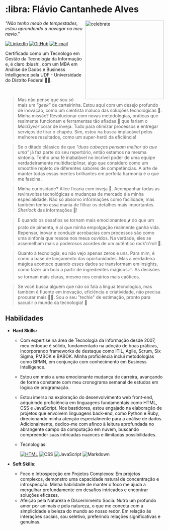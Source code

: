 <h1 align="left"> :libra: Flávio Cantanhede Alves </h1>

<img src=https://miro.medium.com/v2/resize:fit:1400/1*tf_mOK5k59ENA8yZ_I72dQ.jpeg alt=celebrate width=250 align=right>

*"Não tenho medo de tempestades, estou aprendendo a navegar no meu navio."*

[![LinkedIn](https://img.shields.io/badge/LinkedIn-000?style=for-the-badge&logo=linkedin&logoColor=0E76A8)](https://www.linkedin.com/in/fl%C3%A1vio-cantanhede-alves-b30945b4/) [![GitHub](https://img.shields.io/badge/GitHub-000?style=for-the-badge&logo=github&logoColor=30A3DC)](https://github.com/flaviocalves) [![E-mail](https://img.shields.io/badge/-Email-000?style=for-the-badge&logo=microsoft-outlook&logoColor=30A3DC&color:FFF)](mailto:flavio.c.alves@hotmail.com)

<p align="left" >Certificado como um Tecnólogo em Gestão da Tecnologia da Informação e, é claro :blush:, com um MBA em Análise de Dados e Business Intelligence pela UDF - Universidade do Distrito Federal 👨‍🎓.</p><br>

>Mas não pense que sou só mais um *"geek"* de carteirinha. Estou aqui com um desejo profundo de inovação, como um cientista maluco das soluções tecnológicas 🤖. Minha missão? Revolucionar com novas metodologias, práticas que realmente funcionam e ferramentas tão afiadas :hocho: que fariam o *MacGyver* corar de inveja. Tudo para otimizar processos e entregar serviços de tirar o chapéu. Sim, estou na busca implacável pelos melhores resultados, como um super-herói da eficiência!

>Se o ditado clássico de que *"duas cabeças pensam melhor do que uma"* já faz parte do seu repertório, então estamos na mesma sintonia. Tenho uma fé inabalável no incrível poder de uma equipe verdadeiramente multidisciplinar, algo que considero como um smoothie repleto de diferentes sabores de competências. A arte de manter todas essas mentes brilhantes em perfeita harmonia é o que me fascina.

>Minha curiosidade? Alice ficaria com inveja 🫣. Acompanhar todas as reviravoltas tecnológicas e mudanças de mercado é a minha especialidade. Não só absorvo informações como facilidade, mas também tenho essa mania de filtrar os detalhes mais importantes. *Sherlock* das informações 🧐!

>E quando os desafios se tornam mais emocionantes 🌶️ do que um prato de pimenta, é aí que minha empolgação realmente ganha vida. Repensar, inovar e conduzir acrobacias com processos são como uma sinfonia que ressoa nos meus ouvidos. Na verdade, eles se assemelham mais a poderosos acordes de um autêntico rock'n'roll 🤘.

>Quanto à tecnologia, eu não vejo apenas zeros e uns. Para mim, é como a base de lançamento das oportunidades. Mas a verdadeira mágica acontece quando esses dados se transformam em insights, como fazer um bolo a partir de ingredientes mágicos🪄. As decisões se tornam mais claras, mesmo nos cenários mais caóticos.

>Se você busca alguém que não só fala a língua tecnológica, mas também é fluente em inovação, eficiência e criatividade, não precisa procurar mais 🤝🎯. Sou o seu "techie" de estimação, pronto para sacudir o mundo da tecnologia! 🚀
    
## Habilidades

- **Hard Skills:** 

    - Com expertise na área de Tecnologia da Informação desde 2007, meu enfoque é sólido, fundamentado na adoção de boas práticas, incorporando frameworks de destaque como ITIL, Agile, Scrum, Six Sigma, PMBOK e BABOK. Minha proficiência inclui metodologias como BPMN, em conjunção com conhecimento em Business Intelligence.
    - Estou em meio a uma emocionante mudança de carreira, avançando de forma constante com meu cronograma semanal de estudos em lógica de programação.
    - Estou imerso na exploração do desenvolvimento web front-end, adquirindo proficiência em linguagens fundamentais como HTML, CSS e JavaScript. Nos bastidores, estou engajado na elaboração de projetos que envolvem linguagens back-end, como Python e Ruby, direcionando minha atenção especialmente para a análise de dados. Adicionalmente, dedico-me com afinco à leitura aprofundada no abrangente campo da computação em nuvem, buscando compreender suas intricadas nuances e ilimitadas possibilidades.
    - Tecnologias:

      [![HTML](https://img.shields.io/badge/HTML-000?style=for-the-badge&logo=html5&logoColor=30A3DC)](https://developer.mozilla.org/pt-BR/docs/Web/HTML/Element)
      ![CSS](https://img.shields.io/badge/CSS-000?style=for-the-badge&logo=css3&logoColor=E94D5F)
      ![JavaScript](https://img.shields.io/badge/JavaScript-000?style=for-the-badge&logo=javascript&logoColor=30A3DC)
      ![Markdown](https://img.shields.io/badge/Markdown-000?style=for-the-badge&logo=markdown)

- **Soft Skills:** 
    - Foco e Introspecção em Projetos Complexos: Em projetos complexos, demonstro uma capacidade natural de concentração e introspecção. Minha habilidade de manter o foco me ajuda a mergulhar profundamente em desafios intricados e encontrar soluções eficazes.
    - Afeição pela Natureza e Discernimento Socia: Nutro um profundo amor por animais e pela natureza, o que me conecta com a simplicidade e beleza do mundo ao nosso redor. Em relação às interações sociais, sou seletivo, preferindo relações significativas e genuínas.
